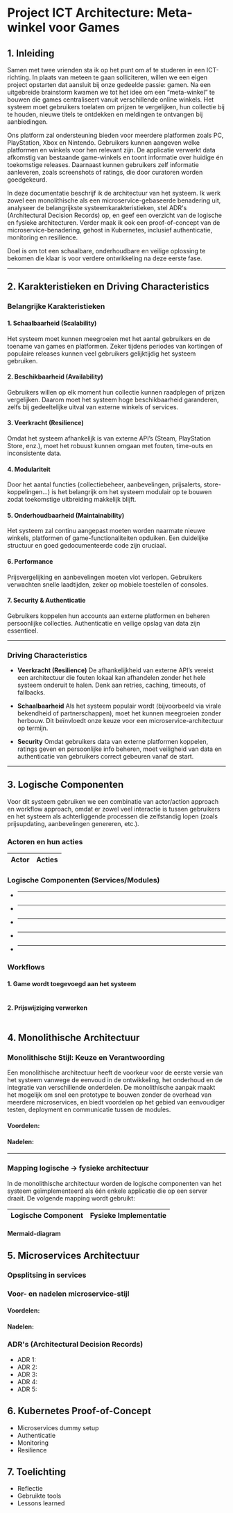 # Project ICT Architecture: Meta-winkel voor Games

## 1. Inleiding

Samen met twee vrienden sta ik op het punt om af te studeren in een ICT-richting. In plaats van meteen te gaan solliciteren, willen we een eigen project opstarten dat aansluit bij onze gedeelde passie: gamen. Na een uitgebreide brainstorm kwamen we tot het idee om een “meta-winkel” te bouwen die games centraliseert vanuit verschillende online winkels. Het systeem moet gebruikers toelaten om prijzen te vergelijken, hun collectie bij te houden, nieuwe titels te ontdekken en meldingen te ontvangen bij aanbiedingen.

Ons platform zal ondersteuning bieden voor meerdere platformen zoals PC, PlayStation, Xbox en Nintendo. Gebruikers kunnen aangeven welke platformen en winkels voor hen relevant zijn. De applicatie verwerkt data afkomstig van bestaande game-winkels en toont informatie over huidige én toekomstige releases. Daarnaast kunnen gebruikers zelf informatie aanleveren, zoals screenshots of ratings, die door curatoren worden goedgekeurd.

In deze documentatie beschrijf ik de architectuur van het systeem. Ik werk zowel een monolithische als een microservice-gebaseerde benadering uit, analyseer de belangrijkste systeemkarakteristieken, stel ADR's (Architectural Decision Records) op, en geef een overzicht van de logische en fysieke architecturen. Verder maak ik ook een proof-of-concept van de microservice-benadering, gehost in Kubernetes, inclusief authenticatie, monitoring en resilience.

Doel is om tot een schaalbare, onderhoudbare en veilige oplossing te bekomen die klaar is voor verdere ontwikkeling na deze eerste fase.

---

## 2. Karakteristieken en Driving Characteristics

### Belangrijke Karakteristieken

#### 1. **Schaalbaarheid (Scalability)**
Het systeem moet kunnen meegroeien met het aantal gebruikers en de toename van games en platformen. Zeker tijdens periodes van kortingen of populaire releases kunnen veel gebruikers gelijktijdig het systeem gebruiken.

#### 2. **Beschikbaarheid (Availability)**
Gebruikers willen op elk moment hun collectie kunnen raadplegen of prijzen vergelijken. Daarom moet het systeem hoge beschikbaarheid garanderen, zelfs bij gedeeltelijke uitval van externe winkels of services.

#### 3. **Veerkracht (Resilience)**
Omdat het systeem afhankelijk is van externe API’s (Steam, PlayStation Store, enz.), moet het robuust kunnen omgaan met fouten, time-outs en inconsistente data.

#### 4. **Modulariteit**
Door het aantal functies (collectiebeheer, aanbevelingen, prijsalerts, store-koppelingen...) is het belangrijk om het systeem modulair op te bouwen zodat toekomstige uitbreiding makkelijk blijft.

#### 5. **Onderhoudbaarheid (Maintainability)**
Het systeem zal continu aangepast moeten worden naarmate nieuwe winkels, platformen of game-functionaliteiten opduiken. Een duidelijke structuur en goed gedocumenteerde code zijn cruciaal.

#### 6. **Performance**
Prijsvergelijking en aanbevelingen moeten vlot verlopen. Gebruikers verwachten snelle laadtijden, zeker op mobiele toestellen of consoles.

#### 7. **Security & Authenticatie**
Gebruikers koppelen hun accounts aan externe platformen en beheren persoonlijke collecties. Authenticatie en veilige opslag van data zijn essentieel.

---

### Driving Characteristics

- **Veerkracht (Resilience)**
De afhankelijkheid van externe API’s vereist een architectuur die fouten lokaal kan afhandelen zonder het hele systeem onderuit te halen. Denk aan retries, caching, timeouts, of fallbacks.

- **Schaalbaarheid**
Als het systeem populair wordt (bijvoorbeeld via virale bekendheid of partnerschappen), moet het kunnen meegroeien zonder herbouw. Dit beïnvloedt onze keuze voor een microservice-architectuur op termijn.

- **Security**
Omdat gebruikers data van externe platformen koppelen, ratings geven en persoonlijke info beheren, moet veiligheid van data en authenticatie van gebruikers correct gebeuren vanaf de start.

---

## 3. Logische Componenten

Voor dit systeem gebruiken we een combinatie van actor/action approach en workflow approach, omdat er zowel veel interactie is tussen gebruikers en het systeem als achterliggende processen die zelfstandig lopen (zoals prijsupdating, aanbevelingen genereren, etc.).

### Actoren en hun acties

| Actor        | Acties                                                                 |
|--------------|------------------------------------------------------------------------|


### Logische Componenten (Services/Modules)

- ** **
- ** **
- ** **
- ** **
- ** **

### Workflows

#### 1. Game wordt toegevoegd aan het systeem
```mermaid

```
#### 2. Prijswijziging verwerken
```mermaid

```

## 4. Monolithische Architectuur

### Monolithische Stijl: Keuze en Verantwoording
Een monolithische architectuur heeft de voorkeur voor de eerste versie van het systeem vanwege de eenvoud in de ontwikkeling, het onderhoud en de integratie van verschillende onderdelen. De monolithische aanpak maakt het mogelijk om snel een prototype te bouwen zonder de overhead van meerdere microservices, en biedt voordelen op het gebied van eenvoudiger testen, deployment en communicatie tussen de modules.

#### Voordelen:

#### Nadelen:

---

### Mapping logische → fysieke architectuur

In de monolithische architectuur worden de logische componenten van het systeem geïmplementeerd als één enkele applicatie die op een server draait. De volgende mapping wordt gebruikt:

| Logische Component    | Fysieke Implementatie                                  |
|-----------------------|--------------------------------------------------------|


#### Mermaid-diagram



## 5. Microservices Architectuur

### Opsplitsing in services

### Voor- en nadelen microservice-stijl

#### Voordelen:

#### Nadelen:



### ADR's (Architectural Decision Records)

- ADR 1:
- ADR 2:
- ADR 3:
- ADR 4:
- ADR 5:


## 6. Kubernetes Proof-of-Concept

- Microservices dummy setup
- Authenticatie
- Monitoring
- Resilience

## 7. Toelichting

- Reflectie
- Gebruikte tools
- Lessons learned

